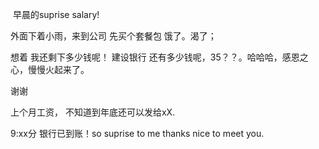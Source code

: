 ​		早晨的suprise salary!

外面下着小雨，来到公司 先买个套餐包 饿了。渴了；

想着 我还剩下多少钱呢！ 建设银行 还有多少钱呢，35？？。哈哈哈，感恩之心，慢慢火起来了。

谢谢

上个月工资， 不知道到年底还可以发给xX.

9:xx分  银行已到账！so suprise to me thanks  nice to meet you.